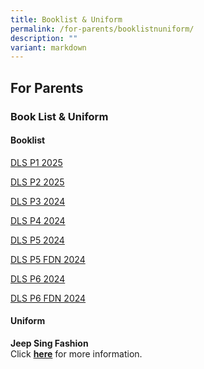 ```yaml
---
title: Booklist & Uniform
permalink: /for-parents/booklistnuniform/
description: ""
variant: markdown
---
```

## For&nbsp;Parents

### Book List &amp; Uniform

#### Booklist

[DLS P1 2025](/files/2024/P1_Book_List.pdf)

[DLS P2 2025](/files/2024/P2_Book_List.pdf)

[DLS P3 2024](/files/DLS_P3_2024.pdf)

[DLS P4 2024](/files/DLS_P4_2024.pdf)

[DLS P5 2024](/files/DLS_P5_2024.pdf)

[DLS P5 FDN 2024](/files/DLS_P5__FDN__2024.pdf)

[DLS P6 2024](/files/DLS_P6_2024.pdf)

[DLS P6 FDN 2024](/files/DLS_P6__FDN__2024.pdf)

#### Uniform

**Jeep Sing Fashion** <br>
Click [**here**](/files/2024/Jeep_Sing_Fashion.pdf) for more information.